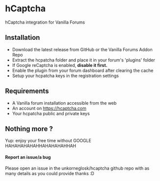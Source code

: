 # hCaptcha
hCaptcha integration for Vanilla Forums

## Installation
* Download the latest release from GitHub or the Vanilla Forums Addon Repo
* Extract the hcpatcha folder and place it in your forum's 'plugins' folder
* If Google reCaptcha is enabled, **disable it first.**
* Enable the plugin from your forum dashboard after clearing the cache
* Setup your hcpatcha keys in the registration settings

## Requirements
* A Vanilla forum installation accessible from the web
* An account on https://hcaptcha.com 
* Your hcpatcha public and private keys

## Nothing more ?
Yup: enjoy your free time without GOOGLE HAHAHAHAHAHHAHAHAHAHHAH

#### Report an issue/a bug
Please open an issue in the unkorneglosk/hcaptcha github repo with as many details as you could provide thanks :D
